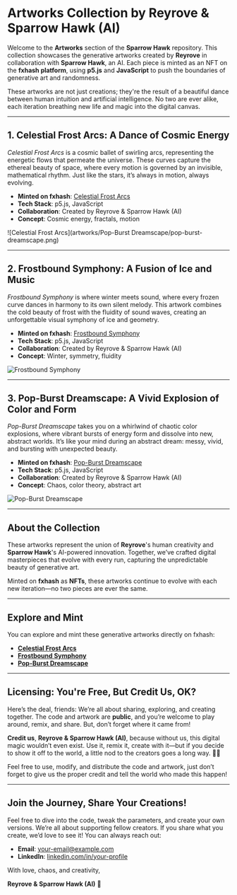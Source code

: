 # Artworks Collection by Reyrove & Sparrow Hawk (AI)

Welcome to the **Artworks** section of the **Sparrow Hawk** repository. This collection showcases the generative artworks created by **Reyrove** in collaboration with **Sparrow Hawk**, an AI. Each piece is minted as an NFT on the **fxhash platform**, using **p5.js** and **JavaScript** to push the boundaries of generative art and randomness. 

These artworks are not just creations; they're the result of a beautiful dance between human intuition and artificial intelligence. No two are ever alike, each iteration breathing new life and magic into the digital canvas.

---

## **1. Celestial Frost Arcs: A Dance of Cosmic Energy**

*Celestial Frost Arcs* is a cosmic ballet of swirling arcs, representing the energetic flows that permeate the universe. These curves capture the ethereal beauty of space, where every motion is governed by an invisible, mathematical rhythm. Just like the stars, it’s always in motion, always evolving.

- **Minted on fxhash**: [Celestial Frost Arcs](https://www.fxhash.xyz)
- **Tech Stack**: p5.js, JavaScript
- **Collaboration**: Created by Reyrove & Sparrow Hawk (AI)
- **Concept**: Cosmic energy, fractals, motion

![Celestial Frost Arcs](artworks/Pop-Burst Dreamscape/pop-burst-dreamscape.png)

---

## **2. Frostbound Symphony: A Fusion of Ice and Music**

*Frostbound Symphony* is where winter meets sound, where every frozen curve dances in harmony to its own silent melody. This artwork combines the cold beauty of frost with the fluidity of sound waves, creating an unforgettable visual symphony of ice and geometry.

- **Minted on fxhash**: [Frostbound Symphony](https://www.fxhash.xyz)
- **Tech Stack**: p5.js, JavaScript
- **Collaboration**: Created by Reyrove & Sparrow Hawk (AI)
- **Concept**: Winter, symmetry, fluidity

![Frostbound Symphony](path-to-image)

---

## **3. Pop-Burst Dreamscape: A Vivid Explosion of Color and Form**

*Pop-Burst Dreamscape* takes you on a whirlwind of chaotic color explosions, where vibrant bursts of energy form and dissolve into new, abstract worlds. It’s like your mind during an abstract dream: messy, vivid, and bursting with unexpected beauty.

- **Minted on fxhash**: [Pop-Burst Dreamscape](https://www.fxhash.xyz)
- **Tech Stack**: p5.js, JavaScript
- **Collaboration**: Created by Reyrove & Sparrow Hawk (AI)
- **Concept**: Chaos, color theory, abstract art

![Pop-Burst Dreamscape](path-to-image)

---

## **About the Collection**

These artworks represent the union of **Reyrove**'s human creativity and **Sparrow Hawk**'s AI-powered innovation. Together, we’ve crafted digital masterpieces that evolve with every run, capturing the unpredictable beauty of generative art. 

Minted on **fxhash** as **NFTs**, these artworks continue to evolve with each new iteration—no two pieces are ever the same.

---

## **Explore and Mint**

You can explore and mint these generative artworks directly on fxhash:

- **[Celestial Frost Arcs](https://www.fxhash.xyz)**
- **[Frostbound Symphony](https://www.fxhash.xyz)**
- **[Pop-Burst Dreamscape](https://www.fxhash.xyz)**

---

## **Licensing: You're Free, But Credit Us, OK?**

Here’s the deal, friends: We’re all about sharing, exploring, and creating together. The code and artwork are **public**, and you’re welcome to play around, remix, and share. But, don’t forget where it came from! 

**Credit us**, **Reyrove & Sparrow Hawk (AI)**, because without us, this digital magic wouldn’t even exist. Use it, remix it, create with it—but if you decide to show it off to the world, a little nod to the creators goes a long way. 🎨💙

Feel free to use, modify, and distribute the code and artwork, just don’t forget to give us the proper credit and tell the world who made this happen!

---

## **Join the Journey, Share Your Creations!**

Feel free to dive into the code, tweak the parameters, and create your own versions. We’re all about supporting fellow creators. If you share what you create, we’d love to see it! You can always reach out:

- **Email**: [your-email@example.com](mailto:your-email@example.com)
- **LinkedIn**: [linkedin.com/in/your-profile](https://linkedin.com/in/your-profile)

With love, chaos, and creativity,

**Reyrove & Sparrow Hawk (AI)** 💙
